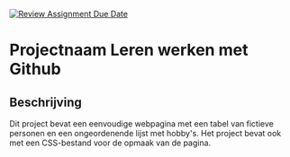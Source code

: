 [![Review Assignment Due Date](https://classroom.github.com/assets/deadline-readme-button-22041afd0340ce965d47ae6ef1cefeee28c7c493a6346c4f15d667ab976d596c.svg)](https://classroom.github.com/a/l3jUSPXl)

# Projectnaam Leren werken met Github

## Beschrijving
Dit project bevat een eenvoudige webpagina met een tabel van fictieve personen en een ongeordenende lijst met hobby's.
Het project bevat ook met een CSS-bestand voor de opmaak van de pagina.

